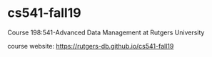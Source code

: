 # cs541-fall19
Course 198:541-Advanced Data Management at Rutgers University

course website: https://rutgers-db.github.io/cs541-fall19
